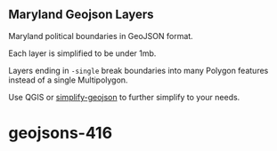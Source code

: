 ## Maryland Geojson Layers

Maryland political boundaries in GeoJSON format.

Each layer is simplified to be under 1mb.

Layers ending in `-single` break boundaries into many Polygon features instead of a single Multipolygon.

Use QGIS or [simplify-geojson](https://github.com/maxogden/simplify-geojson) to further simplify to your needs.

# geojsons-416

